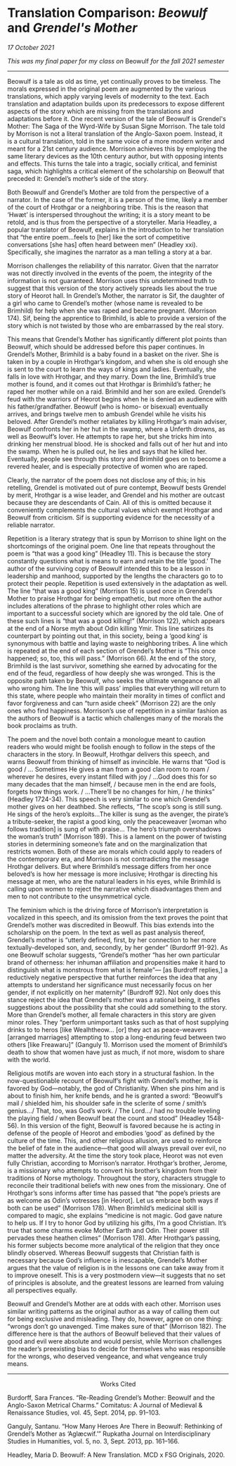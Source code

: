 # Translation Comparison: _Beowulf_ and _Grendel's Mother_

_17 October 2021_

_This was my final paper for my class on_ Beowulf _for the fall 2021 semester_

---

Beowulf is a tale as old as time, yet continually proves to be timeless. The morals expressed in the original poem are augmented by the various translations, which apply varying levels of modernity to the text. Each translation and adaptation builds upon its predecessors to expose different aspects of the story which are missing from the translations and adaptations before it. One recent version of the tale of Beowulf is Grendel's Mother: The Saga of the Wyrd-Wife by Susan Signe Morrison. The tale told by Morrison is not a literal translation of the Anglo-Saxon poem. Instead, it is a cultural translation, told in the same voice of a more modern writer and meant for a 21st century audience. Morrison achieves this by employing the same literary devices as the 10th century author, but with opposing intents and effects. This turns the tale into a tragic, socially critical, and feminist saga, which highlights a critical element of the scholarship on Beowulf that preceded it: Grendel’s mother’s side of the story.

Both Beowulf and Grendel’s Mother are told from the perspective of a narrator. In the case of the former, it is a person of the time, likely a member of the court of Hrothgar or a neighboring tribe. This is the reason that ‘Hwæt’ is interspersed throughout the writing; it is a story meant to be retold, and is thus from the perspective of a storyteller. Maria Headley, a popular translator of Beowulf, explains in the introduction to her translation that “the entire poem...feels to [her] like the sort of competitive conversations [she has] often heard between men” (Headley xxi). Specifically, she imagines the narrator as a man telling a story at a bar.

Morrison challenges the reliability of this narrator. Given that the narrator was not directly involved in the events of the poem, the integrity of the information is not guaranteed. Morrison uses this undetermined truth to suggest that this version of the story actively spreads lies about the true story of Heorot hall. In Grendel’s Mother, the narrator is Sif, the daughter of a girl who came to Grendel’s mother (whose name is revealed to be Brimhild) for help when she was raped and became pregnant. (Morrison 174). Sif, being the apprentice to Brimhild, is able to provide a version of the story which is not twisted by those who are embarrassed by the real story. 

This means that Grendel’s Mother has significantly different plot points than Beowulf, which should be addressed before this paper continues. In Grendel’s Mother, Brimhild is a baby found in a basket on the river. She is taken in by a couple in Hrothgar’s kingdom, and when she is old enough she is sent to the court to learn the ways of kings and ladies. Eventually, she falls in love with Hrothgar, and they marry. Down the line, Brimhild’s true mother is found, and it comes out that Hrothgar is Brimhild’s father; he raped her mother while on a raid. Brimhild and her son are exiled. Grendel’s feud with the warriors of Heorot begins when he is denied an audience with his father/grandfather. Beowulf (who is homo- or bisexual) eventually arrives, and brings twelve men to ambush Grendel while he visits his beloved. After Grendel’s mother retaliates by killing Hrothgar’s main adviser, Beowulf confronts her in her hut in the swamp, where a Unferth drowns, as well as Beowulf’s lover. He attempts to rape her, but she tricks him into drinking her menstrual blood. He is shocked and falls out of her hut and into the swamp. When he is pulled out, he lies and says that he killed her. Eventually, people see through this story and Brimhild goes on to become a revered healer, and is especially protective of women who are raped.

Clearly, the narrator of the poem does not disclose any of this; in his retelling, Grendel is motivated out of pure contempt, Beowulf bests Grendel by merit, Hrothgar is a wise leader, and Grendel and his mother are outcast because they are descendants of Cain. All of this is omitted because it conveniently complements the cultural values which exempt Hrothgar and Beowulf from criticism. Sif is supporting evidence for the necessity of a reliable narrator.

Repetition is a literary strategy that is spun by Morrison to shine light on the shortcomings of the original poem. One line that repeats throughout the poem is “that was a good king” (Headley 11). This is because the story constantly questions what is means to earn and retain the title ‘good.’ The author of the surviving copy of Beowulf intended this to be a lesson in leadership and manhood, supported by the lengths the characters go to to protect their people. Repetition is used extensively in the adaptation as well. The line “that was a good king” (Morrison 15) is used once  in Grendel’s Mother to praise Hrothgar for being empathetic, but more often the author includes alterations of the phrase to highlight other roles which are important to a successful society which are ignored by the old tale. One of these such lines is “that was a good killing!” (Morrison 122), which appears at the end of a Norse myth about Odin killing Ymir. This line satirizes its counterpart by pointing out that, in this society, being a ‘good king’ is synonymous with battle and laying waste to neighboring tribes. A line which is repeated at the end of each section of Grendel’s Mother is “This once happened; so, too, this will pass.” (Morrison 66). At the end of the story, Brimhild is the last survivor, something she earned by advocating for the end of the feud, regardless of how deeply she was wronged. This is the opposite path taken by Beowulf, who seeks the ultimate vengeance on all who wrong him. The line ‘this will pass’ implies that everything will return to this state, where people who maintain their morality in times of conflict and favor forgiveness and can “turn aside cheek” (Morrison 22) are the only ones who find happiness. Morrison’s use of repetition in a similar fashion as the authors of Beowulf is a tactic which challenges many of the morals the book proclaims as truth.

The poem and the novel both contain a monologue meant to caution readers who would might be foolish enough to follow in the steps of the characters in the story. In Beowulf, Hrothgar delivers this speech, and warns Beowulf from thinking of himself as invincible. He warns that “God is good / … Sometimes He gives a man from a good clan room to roam / wherever he desires, every instant filled with joy / …God does this for so many decades that the man himself, / because men in the end are fools, forgets how things work. / …There’ll be no changes for him, / he thinks” (Headley 1724-34). This speech is very similar to one which Grendel’s mother gives on her deathbed. She reflects, “The scop’s song is still sung. He sings of the hero’s exploits...The killer is sung as the avenger, the pirate’s a tribute-seeker, the rapist a good king, only the peaceweaver [woman who follows tradition] is sung of with praise… The hero’s triumph overshadows the woman’s truth” (Morrison 189). This is a lament on the power of twisting stories in determining someone’s fate and on the marginalization that restricts women. Both of these are morals which could apply to readers of the contemporary era, and Morrison is not contradicting the message Hrothgar delivers. But where Brimhild’s message differs from her once beloved’s is how her message is more inclusive; Hrothgar is directing his message at men, who are the natural leaders in his eyes, while Brimhild is calling upon women to reject the narrative which disadvantages them and men to not contribute to the unsymmetrical cycle.

The feminism which is the driving force of Morrison’s interpretation is vocalized in this speech, and its omission from the text proves the point that Grendel’s mother was discredited in Beowulf. This bias extends into the scholarship on the poem. In the text as well as past analysis thereof, Grendel’s mother is “utterly defined, first, by her connection to her more textually-developed son, and, secondly, by her gender” (Burdorff 91-92). As one Beowulf scholar suggests, “Grendel’s  mother “has her own particular brand of otherness: her inhuman affiliation and propensities make it hard to distinguish what is monstrous from what is female”— [as Burdroff replies,] a reductively negative perspective that further reinforces the idea that any attempts to understand her significance must necessarily focus on her gender, if not explicitly on her maternity” (Burdroff 92). Not only does this stance reject the idea that Grendel’s mother was a rational being, it stifles suggestions about the possibility that she could add something to the story. More than Grendel’s mother, all female characters in this story are given minor roles. They  “perform unimportant tasks such as that of host supplying drinks to to heros [like Wealhtheow… [or] they act as peace-weavers [arranged marriages] attempting to stop a long-enduring feud between two others [like Freawaru]” (Ganguly 1). Morrison used the moment of Brimhild’s death to show that women have just as much, if not more, wisdom to share with the world.

Religious motifs are woven into each story in a structural fashion. In the now-questionable recount of Beowulf’s fight with Grendel’s mother, he is favored by God—notably, the god of Christianity. When she pins him and is about to finish him, her knife bends, and he is granted a sword: “Beowulf’s mail / shielded him, his shoulder safe in the sclerite of some / smith’s genius.../ That, too, was God’s work. / The Lord.../ had no trouble leveling the playing field / when Beowulf beat the count and stood” (Headley 1548-56). In this version of the fight, Beowulf is favored because he is acting in defense of the people of Heorot and embodies ‘good’ as defined by the culture of the time. This, and other religious allusion, are used to reinforce the belief of fate in the audience—that good will always prevail over evil, no matter the adversity. At the time the story took place, Heorot was not even fully Christian, according to Morrison’s narrator. Hrothgar’s brother, Jerome, is a missionary who attempts to convert his brother’s kingdom from their traditions of Norse mythology. Throughout the story, characters struggle to reconcile their traditional beliefs with new ones from the missionary. One of Hrothgar’s sons informs after time has passed that “the pope’s priests are as welcome as Odin’s votresses [in Heorot]. Let us embrace both ways if both can be used” (Morrison 178).  When Brimhild’s medicinal skill is compared to magic, she explains “medicine is not magic. God gave nature to help us. If I try to honor God by utilizing his gifts, I’m a good Christian. It’s true that some charms evoke Mother Earth and Odin. Their power still pervades these heathen climes” (Morrison 178). After Hrothgar’s passing, his former subjects become more analytical of the religion that they once blindly observed. Whereas Beowulf suggests that Christian faith is necessary because God’s influence is inescapable, Grendel’s Mother argues that the value of religion is in the lessons one can take away from it to improve oneself. This is a very postmodern view—it suggests that no set of principles is absolute, and the greatest lessons are learned from valuing all perspectives equally.

Beowulf and Grendel’s Mother are at odds with each other. Morrison uses similar writing patterns as the original author as a way of calling them out for being exclusive and misleading. They do, however, agree on one thing: “wrongs don’t go unavenged. Time makes sure of that” (Morrison 182). The difference here is that the authors of Beowulf believed that their values of good and evil were absolute and would persist, while Morrison challenges the reader’s preexisting bias to decide for themselves who was responsible for the wrongs, who deserved vengeance, and what vengeance truly means.

---

<center>Works Cited</center>

Burdorff, Sara Frances. “Re-Reading Grendel’s Mother: Beowulf and the Anglo-Saxon Metrical Charms.” Comitatus: A Journal of Medieval & Renaissance Studies, vol. 45, Sept. 2014, pp. 91–103.

Ganguly, Santanu. “How Many Heroes Are There in Beowulf: Rethinking of Grendel’s Mother as ‘Aglæcwif.’” Rupkatha Journal on Interdisciplinary Studies in Humanities, vol. 5, no. 3, Sept. 2013, pp. 161–166.

Headley, Maria D. Beowulf: A New Translation. MCD x FSG Originals, 2020.